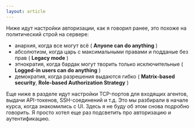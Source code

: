 ```yaml
---
layout: article
---
```

Ниже идут настройки авторизации, как я говорил ранее, это похоже на политический строй на сервере: 

- анархия, когда все могут всё ( **Anyone can do anything** )
- абсолютизм, когда царь с максимальными правами и подданые без прав ( **Legacy mode** )
- этнократия, когда бардак могут творить только исключительные ( **Logged-in users can do anything** )
- демократия, когда разрешения выдаются гибко ( **Matrix-based security**, **Role-based Authorization Strategy** )

Еще ниже в разделе идут настройки TCP-портов для входящих агентов, выдачи API-токенов, SSH-соединений и т.д. Это мы разбирали в начале курса, когда знакомились с UI. Здесь я не буду об этом снова подробно говорить. Я просто хотел еще раз подсветить про авторизацию и аутентификацию.
